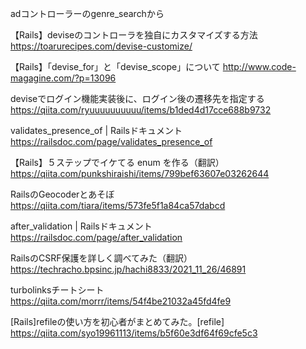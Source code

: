 adコントローラーのgenre_searchから

【Rails】deviseのコントローラを独自にカスタマイズする方法
https://toarurecipes.com/devise-customize/

【Rails】「devise_for」と「devise_scope」について
http://www.code-magagine.com/?p=13096

deviseでログイン機能実装後に、ログイン後の遷移先を指定する
https://qiita.com/ryuuuuuuuuuu/items/b1ded4d17cce688b9732

validates_presence_of | Railsドキュメント
https://railsdoc.com/page/validates_presence_of

【Rails】５ステップでイケてる enum を作る（翻訳）
https://qiita.com/punkshiraishi/items/799bef63607e03262644

RailsのGeocoderとあそぼ
https://qiita.com/tiara/items/573fe5f1a84ca57dabcd

after_validation | Railsドキュメント
https://railsdoc.com/page/after_validation

RailsのCSRF保護を詳しく調べてみた（翻訳）
https://techracho.bpsinc.jp/hachi8833/2021_11_26/46891

turbolinksチートシート
https://qiita.com/morrr/items/54f4be21032a45fd4fe9

[Rails]refileの使い方を初心者がまとめてみた。[refile]
https://qiita.com/syo19961113/items/b5f60e3df64f69cfe5c3